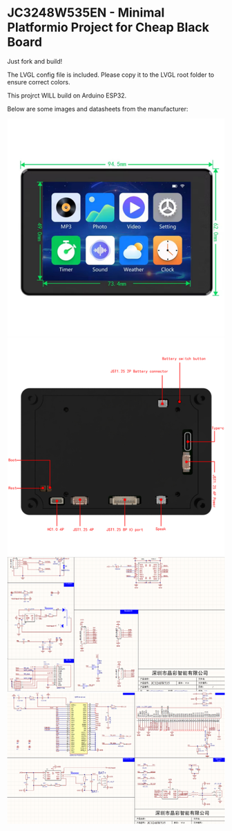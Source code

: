 </head>
<body>
    <h1>JC3248W535EN - Minimal Platformio Project for Cheap Black Board</h1>
    <p>Just fork and build!</p>
    <p>The LVGL config file is included. Please copy it to the LVGL root folder to ensure correct colors.</p>
    <p>This projrct WILL build on Arduino ESP32.</p>
    <p>Below are some images and datasheets from the manufacturer:</p>
    <div class="images">
        <img src="images/front.jpg" alt="Front view">
        <img src="images/back.jpg" alt="Back view">
        <img src="images/JC3248W535-1.png" alt="Datasheet page 1">
        <img src="images/JC3248W535-2.png" alt="Datasheet page 2">
    </div>
</body>
</html>

